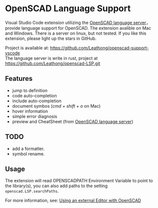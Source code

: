 # OpenSCAD Language Support

Visual Studio Code extension utilizing the [OpenSCAD language server](https://github.com/Leathong/openscad-LSP.git)， provide language support for OpenSCAD. The extension avalible on Mac and Windows. There is a server on linux, but not tested. If you like this extension, please light up the stars in GitHub.

Project is available at: <https://github.com/Leathong/openscad-support-vscode>  
The language server is write in rust, project at <https://github.com/Leathong/openscad-LSP.git>

## Features

- jump to definition
- code auto-completion
- include auto-completion
- document symbos (*cmd + shift + o* on Mac)
- hover information
- simple error diagnosis
- preview and CheatSheet (from [OpenSCAD language server](https://github.com/Leathong/openscad-LSP.git))


## TODO
- add a formatter. 
- symbol rename.

## Usage

The extension will read OPENSCADPATH Environment Variable to point to the library(s), you can also add paths to the setting `openscad.LSP.searchPaths`.

For more information, see: [Using an external Editor with OpenSCAD](https://en.wikibooks.org/wiki/OpenSCAD_User_Manual/Using_an_external_Editor_with_OpenSCAD)


